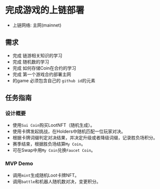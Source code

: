 #  完成游戏的上链部署
- 上链网络: 主网(mainnet)

## 需求
- 完成 链游相关知识的学习
- 完成 随机数的学习
- 完成 如何存储Coin在合约的学习
- 完成 第一个游戏合约部署主网
- 的game 必须包含自己的 `github id`的元素

## 任务指南

### 设计概要
- 使用`Sui Coin`购买LootNFT（随机生成）。
- 使用卡牌发起挑战，在Holders中随机匹配一位玩家对决。
- 根据卡牌词缀判定对决结果，并决定升级或者降级词缀，记录胜负场积分。
- 赛季结束，根据胜负场结算`My Coin`。
- 可在Swap中用`My Coin`兑换`Faucet Coin`。

### MVP Demo
- 调用`mint`生成随机Loot卡牌NFT。
- 调用`battle`和机器人随机数对决，变更积分。